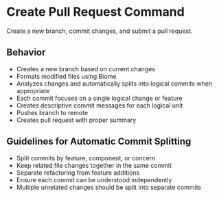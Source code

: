 # Create Pull Request Command

Create a new branch, commit changes, and submit a pull request.

## Behavior
- Creates a new branch based on current changes
- Formats modified files using Biome
- Analyzes changes and automatically splits into logical commits when appropriate
- Each commit focuses on a single logical change or feature
- Creates descriptive commit messages for each logical unit
- Pushes branch to remote
- Creates pull request with proper summary

## Guidelines for Automatic Commit Splitting
- Split commits by feature, component, or concern
- Keep related file changes together in the same commit
- Separate refactoring from feature additions
- Ensure each commit can be understood independently
- Multiple unrelated changes should be split into separate commits
